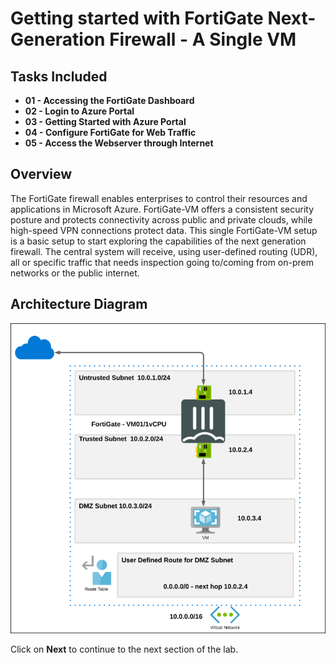 # Getting started with FortiGate Next-Generation Firewall - A Single VM

## Tasks Included

* **01 - Accessing the FortiGate Dashboard**      
* **02 - Login to Azure Portal**
* **03 - Getting Started with Azure Portal**
* **04 - Configure FortiGate for Web Traffic**
* **05 - Access the Webserver through Internet**

## Overview

The FortiGate firewall enables enterprises to control their resources and applications in Microsoft Azure. FortiGate-VM offers a consistent security posture and protects connectivity across public and private clouds, while high-speed VPN connections protect data. This single FortiGate-VM setup is a basic setup to start exploring the capabilities of the next generation firewall. The central system will receive, using user-defined routing (UDR), all or specific traffic that needs inspection going to/coming from on-prem networks or the public internet.

## Architecture Diagram

  ![](../images/image_01.png)
  
Click on **Next** to continue to the next section of the lab.
